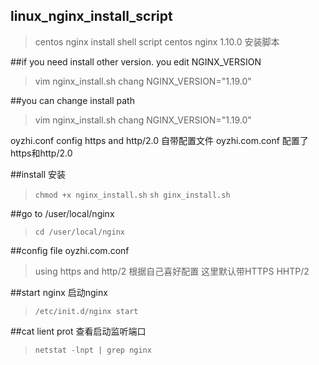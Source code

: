## linux_nginx_install_script
>centos nginx install shell script
>centos nginx 1.10.0 安装脚本

##if you need install other version. you edit NGINX_VERSION
>vim nginx_install.sh
>chang NGINX_VERSION="1.19.0"

##you can change install path
>vim nginx_install.sh
>chang NGINX_VERSION="1.19.0"

oyzhi.conf config https and http/2.0
自带配置文件 oyzhi.com.conf 配置了https和http/2.0

##install 安装
>`chmod +x nginx_install.sh`
>`sh ginx_install.sh`

##go to /user/local/nginx 
>`cd /user/local/nginx` 

##config file oyzhi.com.conf  
>using https and http/2 
>根据自己喜好配置 这里默认带HTTPS HHTP/2

##start nginx  启动nginx
>`/etc/init.d/nginx start`

##cat lient prot  查看启动监听端口
>`netstat -lnpt | grep nginx`
